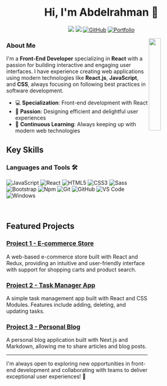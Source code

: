 <h1 align="center">Hi, I'm Abdelrahman 👋</h1>

<p align="center">
    <a href="https://www.linkedin.com/in/mohamedabusrea"><img src="https://img.shields.io/badge/linkedin-%230177B5?style=flat&logo=linkedin&logoColor=white"/></a>
    <a href="https://twitter.com/mohamed_abusrea"><img src="https://img.shields.io/badge/twitter-%231FA1F1?style=flat&logo=twitter&logoColor=white"/></a>
    <a href="https://github.com/username"> <img src="https://img.shields.io/badge/GitHub-%23121011?style=flat&logo=github&logoColor=white" alt="GitHub"/></a> 
    <a href="https://your-portfolio-link.com"><img src="https://img.shields.io/badge/Portfolio-%23000000?style=flat&logo=vercel&logoColor=white" alt="Portfolio"/></a>
</p>

  <img src="https://github.com/mohamedabusrea/mohamedabusrea/blob/master/profile-img.png" align="right" width="25%"  />


### About Me
I'm a **Front-End Developer** specializing in **React** with a passion for building interactive and engaging user interfaces. I have experience creating web applications using modern technologies like **React.js**, **JavaScript**, and **CSS**, always focusing on following best practices in software development.

- 💻 **Specialization**: Front-end development with React
- 🎨 **Passion**: Designing efficient and delightful user experiences
- 📖 **Continuous Learning**: Always keeping up with modern web technologies

## Key Skills

  ### Languages and Tools 🛠 

![JavaScript](https://img.shields.io/badge/-JavaScript-%23F7DF1C?style=flat-square&logo=javascript&logoColor=000000&labelColor=%23F7DF1C&color=%23FFCE5A)
![React](https://img.shields.io/badge/-React-61DAFB?style=flat-square&logo=react&logoColor=ffffff)
![HTML5](https://img.shields.io/badge/-HTML5-%23E44D27?style=flat-square&logo=html5&logoColor=ffffff)
![CSS3](https://img.shields.io/badge/-CSS3-%231572B6?style=flat-square&logo=css3)
![Sass](https://img.shields.io/badge/-Sass-%23CC6699?style=flat-square&logo=sass&logoColor=ffffff)
![Bootstrap](https://img.shields.io/badge/-Bootstrap-563D7C?style=flat-square&logo=Bootstrap)
![Npm](https://img.shields.io/badge/-npm-CB3837?style=flat-square&logo=npm)
![Git](https://img.shields.io/badge/-Git-%23F05032?style=flat-square&logo=git&logoColor=%23ffffff)
![GitHub](https://img.shields.io/badge/-GitHub-181717?style=flat-square&logo=github)
![VS Code](http://img.shields.io/badge/-VS%20Code-007ACC?style=flat-square&logo=visual-studio-code&logoColor=ffffff)
![Windows](http://img.shields.io/badge/-Windows-0078D6?style=flat-square&logo=windows&logoColor=ffffff)

<br/>

## Featured Projects

### [Project 1 - E-commerce Store](https://github.com/username/e-commerce-store)
A web-based e-commerce store built with React and Redux, providing an intuitive and user-friendly interface with support for shopping carts and product search.

### [Project 2 - Task Manager App](https://github.com/username/task-manager-app)
A simple task management app built with React and CSS Modules. Features include adding, deleting, and updating tasks.

### [Project 3 - Personal Blog](https://github.com/username/personal-blog)
A personal blog application built with Next.js and Markdown, allowing me to share articles and blog posts.


---

I'm always open to exploring new opportunities in front-end development and collaborating with teams to deliver exceptional user experiences! 🚀
